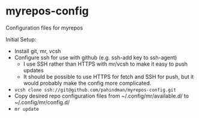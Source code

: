 myrepos-config
======

Configuration files for myrepos

Initial Setup:
* Install git, mr, vcsh
* Configure ssh for use with github (e.g. ssh-add key to ssh-agent)
  * I use SSH rather than HTTPS with mr/vcsh to make it easy to push updates
  * It should be possible to use HTTPS for fetch and SSH for push, but it would probably make the config more complicated.
* `vcsh clone ssh://git@github.com/pahindman/myrepos-config.git`
* Copy desired repo configuration files from ~/.config/mr/available.d/ to ~/.config/mr/config.d/
* `mr update`
